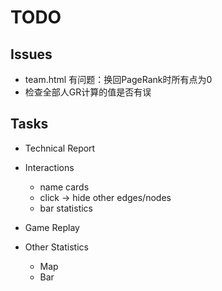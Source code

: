 TODO
====

Issues
----
* team.html 有问题：换回PageRank时所有点为0
* 检查全部人GR计算的值是否有误


Tasks
----
* Technical Report

* Interactions
    - name cards
    - click -> hide other edges/nodes
    - bar statistics

* Game Replay

* Other Statistics
    - Map
    - Bar

